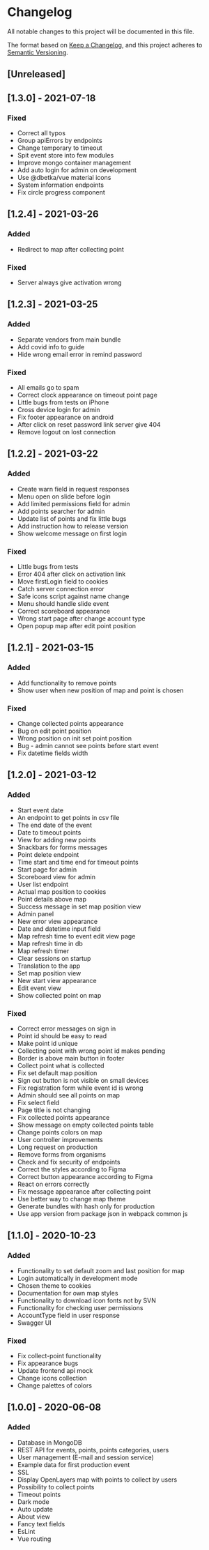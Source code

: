 # Changelog
All notable changes to this project will be documented in this file.

The format based on [Keep a Changelog](https://keepachangelog.com/en/1.0.0/),
and this project adheres to [Semantic Versioning](https://semver.org/spec/v2.0.0.html).

## [Unreleased]

## [1.3.0] - 2021-07-18
### Fixed
- Correct all typos
- Group apiErrors by endpoints
- Change temporary to timeout
- Spit event store into few modules
- Improve mongo container management
- Add auto login for admin on development
- Use @dbetka/vue material icons
- System information endpoints
- Fix circle progress component

## [1.2.4] - 2021-03-26
### Added
- Redirect to map after collecting point

### Fixed
- Server always give activation wrong

## [1.2.3] - 2021-03-25
### Added
- Separate vendors from main bundle
- Add covid info to guide
- Hide wrong email error in remind password

### Fixed
- All emails go to spam
- Correct clock appearance on timeout point page
- Little bugs from tests on iPhone
- Cross device login for admin
- Fix footer appearance on android
- After click on reset password link server give 404
- Remove logout on lost connection

## [1.2.2] - 2021-03-22
### Added
- Create warn field in request responses
- Menu open on slide before login
- Add limited permissions field for admin
- Add points searcher for admin
- Update list of points and fix little bugs
- Add instruction how to release version
- Show welcome message on first login

### Fixed
- Little bugs from tests
- Error 404 after click on activation link
- Move firstLogin field to cookies
- Catch server connection error
- Safe icons script against name change
- Menu should handle slide event
- Correct scoreboard appearance
- Wrong start page after change account type
- Open popup map after edit point position

## [1.2.1] - 2021-03-15
### Added
- Add functionality to remove points
- Show user when new position of map and point is chosen
### Fixed
- Change collected points appearance
- Bug on edit point position
- Wrong position on init set point position
- Bug - admin cannot see points before start event
- Fix datetime fields width

## [1.2.0] - 2021-03-12
### Added
- Start event date
- An endpoint to get points in csv file
- The end date of the event
- Date to timeout points
- View for adding new points
- Snackbars for forms messages
- Point delete endpoint
- Time start and time end for timeout points
- Start page for admin
- Scoreboard view for admin
- User list endpoint
- Actual map position to cookies
- Point details above map
- Success message in set map position view
- Admin panel
- New error view appearance
- Date and datetime input field
- Map refresh time to event edit view page
- Map refresh time in db
- Map refresh timer
- Clear sessions on startup
- Translation to the app
- Set map position view
- New start view appearance
- Edit event view
- Show collected point on map
### Fixed
- Correct error messages on sign in
- Point id should be easy to read
- Make point id unique
- Collecting point with wrong point id makes pending
- Border is above main button in footer
- Collect point what is collected
- Fix set default map position
- Sign out button is not visible on small devices
- Fix registration form while event id is wrong
- Admin should see all points on map
- Fix select field
- Page title is not changing
- Fix collected points appearance
- Show message on empty collected points table
- Change points colors on map
- User controller improvements
- Long request on production
- Remove forms from organisms
- Check and fix security of endpoints
- Correct the styles according to Figma
- Correct button appearance according to Figma
- React on errors correctly
- Fix message appearance after collecting point
- Use better way to change map theme
- Generate bundles with hash only for production
- Use app version from package json in webpack common js
  

## [1.1.0] - 2020-10-23
### Added
- Functionality to set default zoom and last position for map
- Login automatically in development mode
- Chosen theme to cookies
- Documentation for own map styles
- Functionality to download icon fonts not by SVN
- Functionality for checking user permissions
- AccountType field in user response
- Swagger UI
### Fixed
- Fix collect-point functionality
- Fix appearance bugs
- Update frontend api mock
- Change icons collection
- Change palettes of colors

## [1.0.0] - 2020-06-08
### Added
- Database in MongoDB
- REST API for events, points, points categories, users
- User management (E-mail and session service)
- Example data for first production event
- SSL
- Display OpenLayers map with points to collect by users
- Possibility to collect points
- Timeout points
- Dark mode
- Auto update
- About view
- Fancy text fields
- EsLint
- Vue routing
